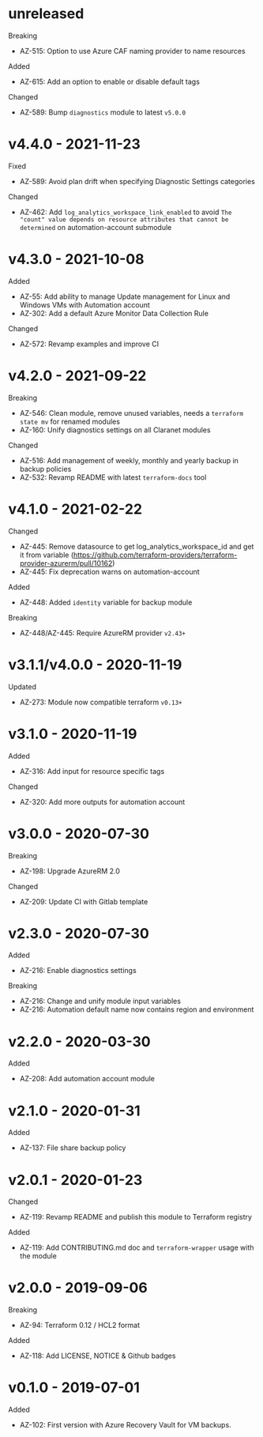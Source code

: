# unreleased

Breaking
  * AZ-515: Option to use Azure CAF naming provider to name resources

Added
  * AZ-615: Add an option to enable or disable default tags

Changed
  * AZ-589: Bump `diagnostics` module to latest `v5.0.0`

# v4.4.0 - 2021-11-23

Fixed
  * AZ-589: Avoid plan drift when specifying Diagnostic Settings categories

Changed
  * AZ-462: Add `log_analytics_workspace_link_enabled` to avoid `The "count" value depends on resource attributes that cannot be determined` on automation-account submodule

# v4.3.0 - 2021-10-08

Added
  * AZ-55: Add ability to manage Update management for Linux and Windows VMs with Automation account
  * AZ-302: Add a default Azure Monitor Data Collection Rule

Changed
  * AZ-572: Revamp examples and improve CI

# v4.2.0 - 2021-09-22

Breaking
  * AZ-546: Clean module, remove unused variables, needs a `terraform state mv` for renamed modules
  * AZ-160: Unify diagnostics settings on all Claranet modules

Changed
  * AZ-516: Add management of weekly, monthly and yearly backup in backup policies
  * AZ-532: Revamp README with latest `terraform-docs` tool

# v4.1.0 - 2021-02-22

Changed
  * AZ-445: Remove datasource to get log_analytics_workspace_id and get it from variable (https://github.com/terraform-providers/terraform-provider-azurerm/pull/10162)
  * AZ-445: Fix deprecation warns on automation-account

Added
  * AZ-448: Added `identity` variable for backup module

Breaking
  * AZ-448/AZ-445: Require AzureRM provider `v2.43+`

# v3.1.1/v4.0.0 - 2020-11-19

Updated
  * AZ-273: Module now compatible terraform `v0.13+`

# v3.1.0 - 2020-11-19

Added
  * AZ-316: Add input for resource specific tags

Changed
  * AZ-320: Add more outputs for automation account

# v3.0.0 - 2020-07-30

Breaking
  * AZ-198: Upgrade AzureRM 2.0

Changed
  * AZ-209: Update CI with Gitlab template

# v2.3.0 - 2020-07-30

Added
  * AZ-216: Enable diagnostics settings

Breaking
  * AZ-216: Change and unify module input variables
  * AZ-216: Automation default name now contains region and environment

# v2.2.0 - 2020-03-30

Added
  * AZ-208: Add automation account module

# v2.1.0 - 2020-01-31

Added
  * AZ-137: File share backup policy

# v2.0.1 - 2020-01-23

Changed
  * AZ-119: Revamp README and publish this module to Terraform registry

Added
  * AZ-119: Add CONTRIBUTING.md doc and `terraform-wrapper` usage with the module

# v2.0.0 - 2019-09-06

Breaking
  * AZ-94: Terraform 0.12 / HCL2 format

Added
  * AZ-118: Add LICENSE, NOTICE & Github badges

# v0.1.0 - 2019-07-01

Added
  * AZ-102: First version with Azure Recovery Vault for VM backups.
